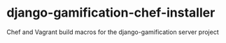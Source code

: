 django-gamification-chef-installer
==================================

Chef and Vagrant build macros for the django-gamification server project
